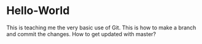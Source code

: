 # Hello-World
This is teaching me the very basic use of Git.
This is how to make a branch and commit the changes.
How to get updated with master?
